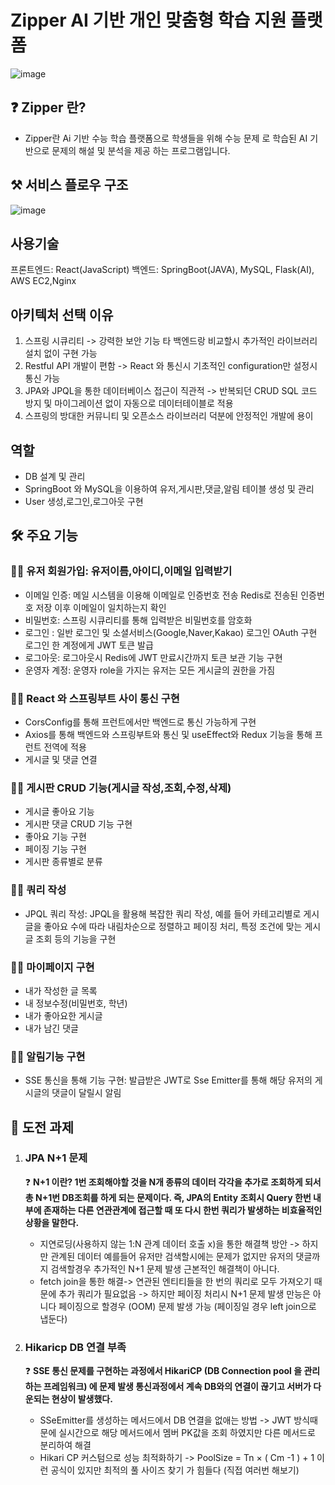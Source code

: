 # Zipper AI 기반 개인 맞춤형 학습 지원 플랫폼
![image](https://github.com/user-attachments/assets/e9772ecc-4800-443a-8615-bd045c373531)


## ❓ Zipper 란?
- Zipper란 Ai 기반 수능 학습 플랫폼으로  학생들을 위해 수능 문제 로 학습된 AI 기반으로 문제의 해설 및 분석을  제공 하는 프로그램입니다.

## ⚒ 서비스 플로우 구조
![image](https://github.com/user-attachments/assets/ee4cb836-d8c4-403f-9607-f8790a612775)




## 사용기술

프론트엔드: React(JavaScript)
백엔드: SpringBoot(JAVA), MySQL, Flask(AI), AWS EC2,Nginx

## 아키텍처 선택 이유
1.  스프링 시큐리티 -> 강력한 보안 기능 타 백엔드랑 비교할시 추가적인 라이브러리 설치 없이 구현 가능
2.  Restful API 개발이 편함 -> React 와 통신시 기초적인 configuration만 설정시 통신 가능
3.  JPA와 JPQL을 통한 데이터베이스 접근이 직관적 -> 반복되던 CRUD SQL 코드 방지 및 마이그레이션 없이 자동으로 데이터테이블로 적용
4.  스프링의 방대한 커뮤니티 및 오픈소스 라이브러리 덕분에 안정적인 개발에 용이

## 역할

- DB 설계 및 관리
- SpringBoot 와 MySQL을 이용하여 유저,게시판,댓글,알림 테이블 생성 및 관리
- User 생성,로그인,로그아웃 구현

## 🛠 주요 기능
### 🙋‍♀️ 유저 회원가입: 유저이름,아이디,이메일 입력받기
- 이메일 인증: 메일 시스템을 이용해 이메일로 인증번호 전송 Redis로 전송된 인증번호 저장 이후 이메일이 일치하는지 확인
- 비밀번호: 스프링 시큐리티를 통해 입력받은 비밀번호를 암호화
- 로그인 : 일반 로그인 및 소셜서비스(Google,Naver,Kakao) 로그인 OAuth 구현 로그인 한 계정에게 JWT 토큰 발급
- 로그아웃: 로그아웃시 Redis에 JWT 만료시간까지 토큰 보관 기능 구현
- 운영자 계정: 운영자 role을 가지는 유저는 모든 게시글의 권한을 가짐

### 🙋‍♀️ React 와 스프링부트 사이 통신 구현

- CorsConfig를 통해 프런트에서만 백엔드로 통신 가능하게 구현
- Axios를 통해 백엔드와 스프링부트와 통신 및 useEffect와 Redux 기능을 통해 프런트 전역에 적용
- 게시글 및 댓글 연결

### 🙋‍♀️ 게시판 CRUD 기능(게시글 작성,조회,수정,삭제)
- 게시글 좋아요 기능
- 게시판 댓글 CRUD 기능 구현
- 좋아요 기능 구현
- 페이징 기능 구현
- 게시판 종류별로 분류

### 🙋‍♀️ 쿼리 작성
- JPQL 쿼리 작성: JPQL을 활용해 복잡한 쿼리 작성, 예를 들어 카테고리별로 게시글을 좋아요 수에 따라 내림차순으로 정렬하고 페이징 처리, 특정 조건에 맞는 게시글 조회 등의 기능을 구현

### 🙋‍♀️ 마이페이지 구현

- 내가 작성한 글 목록
- 내 정보수정(비밀번호, 학년)
- 내가 좋아요한 게시글
- 내가 남긴 댓글

### 🙋‍♀️ 알림기능 구현

- SSE 통신을 통해 기능 구현: 발급받은 JWT로 Sse Emitter를 통해 해당 유저의 게시글의 댓글이 달릴시 알림

##  🔬 도전 과제

1. ### **JPA N+1 문제**
   ❓ **N+1 이란? 1번 조회해야할 것을 N개 종류의 데이터 각각을 추가로 조회하게 되서 총 N+1번 DB조회를 하게 되는 문제이다. 즉, JPA의 Entity 조회시 Query 한번 내부에 존재하는 다른 연관관계에 접근할 때 또 다시 한번 쿼리가 발생하는 비효율적인 상황을 말한다.**
   - 지연로딩(사용하지 않는 1:N 관계 데이터 호출 x)을 통한 해결책 방안 -> 하지만 관계된 데이터 예를들어 유저만 검색할시에는 문제가 없지만 유저의 댓글까지 검색할경우 추가적인 N+1 문제 발생 근본적인 해결책이 아니다.
   - fetch join을 통한 해결-> 연관된 엔티티들을 한 번의 쿼리로 모두 가져오기 때문에 추가 쿼리가 필요없음 -> 하지만 페이징 처리시 N+1 문제 발생 만능은 아니다 페이징으로 할경우 (OOM) 문제 발생 가능 (페이징일 경우 left join으로 냅둔다)

3. ### **Hikaricp DB 연결 부족**
   
    ❓ **SSE 통신 문제를 구현하는 과정에서  HikariCP (DB Connection pool 을 관리하는 프레임워크) 에 문제 발생 통신과정에서 계속 DB와의 연결이 끊기고 서버가 다운되는 현상이 발생했다.** 
    - SSeEmitter를 생성하는 메서드에서 DB 연결을 없애는 방법 -> JWT 방식때문에 실시간으로 해당 메서드에서 멤버 PK값을 조회 하였지만 다른 메서드로 분리하여 해결
    - Hikari CP 커스텀으로 성능 최적화하기 -> PoolSize = Tn × ( Cm -1 ) + 1 이런 공식이 있지만 최적의 풀 사이즈 찾기 가 힘들다 (직접 여러번 해보기)
